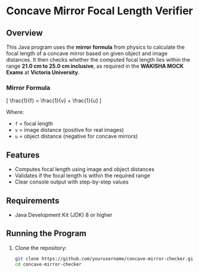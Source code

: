 # Concave Mirror Focal Length Verifier

## Overview

This Java program uses the **mirror formula** from physics to calculate the focal length of a concave mirror based on given object and image distances. It then checks whether the computed focal length lies within the range **21.0 cm to 25.0 cm inclusive**, as required in the **WAKISHA MOCK Exams** at **Victoria University**.

### Mirror Formula

\[
\frac{1}{f} = \frac{1}{v} + \frac{1}{u}
\]

Where:
- `f` = focal length
- `v` = image distance (positive for real images)
- `u` = object distance (negative for concave mirrors)

## Features

- Computes focal length using image and object distances
- Validates if the focal length is within the required range
- Clear console output with step-by-step values

## Requirements

- Java Development Kit (JDK) 8 or higher

## Running the Program

1. Clone the repository:

   ```bash
   git clone https://github.com/yourusername/concave-mirror-checker.git
   cd concave-mirror-checker
